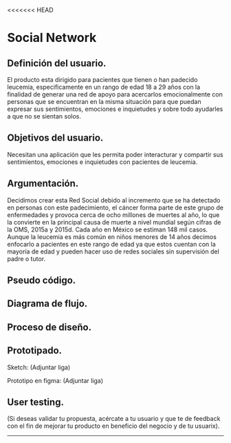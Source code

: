<<<<<<< HEAD
# **Social Network**

## Definición del usuario.

El producto esta dirigido para pacientes que tienen o han padecido leucemia, especificamente en un rango de edad 18 a 29 años con la finalidad de generar una red de apoyo para acercarlos emocionalmente con personas que se encuentran en la misma situación para que puedan expresar sus sentimientos, emociones e inquietudes y sobre todo ayudarles a que no se sientan solos. 

## Objetivos del usuario.

Necesitan una aplicación que les permita poder interacturar y compartir sus sentimientos, emociones e inquietudes con pacientes de leucemia.

## Argumentación.

Decidimos crear esta Red Social debido al incremento que se ha detectado en personas con este padecimiento, el cáncer  forma parte de este grupo de enfermedades y provoca cerca de ocho millones de muertes al año, lo que la convierte en la principal causa de muerte a nivel mundial según cifras de la  OMS, 2015a y 2015d. Cada año en México se estiman 148 mil casos. Aunque la leucemia es más común en niños menores de 14 años decimos enfocarlo a pacientes en este rango de edad ya que estos cuentan con la mayoría de edad y pueden hacer uso de redes sociales sin supervisión del padre o tutor.


## Pseudo código.


## Diagrama de flujo.


## Proceso de diseño.

## Prototipado.


Sketch: (Adjuntar liga)

Prototipo en figma: (Adjuntar liga)

## User testing.
(Si deseas validar tu propuesta, acércate a tu usuario y que te de feedback con el fin de mejorar tu producto en beneficio del negocio y de tu usuarix).
****
